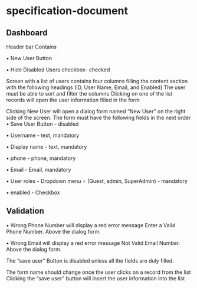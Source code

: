 # specification-document
## Dashboard 

Header bar Contains

•	New User Button

•	Hide Disabled Users checkbox- checked  



Screen with a list of users contains four columns filling the content section with the following headings (ID, User Name, Email, and Enabled)
The user must be able to sort and filter the columns 
Clicking on one of the list records will open the user information filled in the form 


Clicking New User will open a dialog form named “New User” on the right side of the screen.
The form must have the following  fields in the next order
•	Save User Button - disabled

•	Username - text, mandatory 

•	Display name - text, mandatory 

•	phone - phone, mandatory   

•	Email - Email, mandatory 

•	User roles - Dropdown menu = (Guest, admin, SuperAdmin) - mandatory 

•	enabled - Checkbox 


## Validation

•	Wrong Phone Number will display a red error message Enter a Valid Phone Number. Above the dialog form.

•	Wrong Email will display a red error message Not Valid Email Number. Above the dialog form.



The “save user” Button is disabled unless all the fields are duly filled. 

The form name should change once the user clicks on a record from the list 
Clicking the “save user” button will insert the user information into the list
